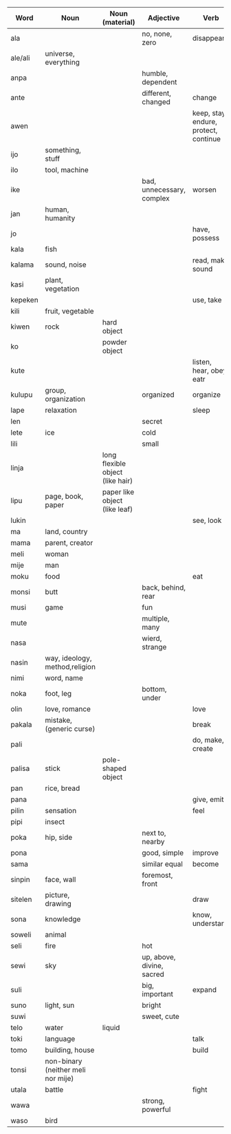 
| Word    | Noun                               | Noun (material)                  | Adjective                 | Verb                                  |
| ------- | ---------------------------------- | -------------------------------- | ------------------------- | ------------------------------------- |
| ala     |                                    |                                  | no, none, zero            | disappear                             |
| ale/ali | universe, everything               |                                  |                           |                                       |
| anpa    |                                    |                                  | humble, dependent         |                                       |
| ante    |                                    |                                  | different, changed        | change                                |
| awen    |                                    |                                  |                           | keep, stay, endure, protect, continue |
| ijo     | something, stuff                   |                                  |                           |                                       |
| ilo     | tool, machine                      |                                  |                           |                                       |
| ike     |                                    |                                  | bad, unnecessary, complex | worsen                                |
| jan     | human, humanity                    |                                  |                           |                                       |
| jo      |                                    |                                  |                           | have, possess                         |
| kala    | fish                               |                                  |                           |                                       |
| kalama  | sound, noise                       |                                  |                           | read, make sound                      |
| kasi    | plant, vegetation                  |                                  |                           |                                       |
| kepeken |                                    |                                  |                           | use, take                             |
| kili    | fruit, vegetable                   |                                  |                           |                                       |
| kiwen   | rock                               | hard object                      |                           |                                       |
| ko      |                                    | powder object                    |                           |                                       |
| kute    |                                    |                                  |                           | listen, hear, obey, eatr              |
| kulupu  | group, organization                |                                  | organized                 | organize                              |
| lape    | relaxation                         |                                  |                           | sleep                                 |
| len     |                                    |                                  | secret                    |                                       |
| lete    | ice                                |                                  | cold                      |                                       |
| lili    |                                    |                                  | small                     |                                       |
| linja   |                                    | long flexible object (like hair) |                           |                                       |
| lipu    | page, book, paper                  | paper like object (like leaf)    |                           |                                       |
| lukin   |                                    |                                  |                           | see, look                             |
| ma      | land, country                      |                                  |                           |                                       |
| mama    | parent, creator                    |                                  |                           |                                       |
| meli    | woman                              |                                  |                           |                                       |
| mije    | man                                |                                  |                           |                                       |
| moku    | food                               |                                  |                           | eat                                   |
| monsi   | butt                               |                                  | back, behind, rear        |                                       |
| musi    | game                               |                                  | fun                       |                                       |
| mute    |                                    |                                  | multiple, many            |                                       |
| nasa    |                                    |                                  | wierd, strange            |                                       |
| nasin   | way, ideology, method,religion     |                                  |                           |                                       |
| nimi    | word, name                         |                                  |                           |                                       |
| noka    | foot, leg                          |                                  | bottom, under             |                                       |
| olin    | love, romance                      |                                  |                           | love                                  |
| pakala  | mistake, (generic curse)           |                                  |                           | break                                 |
| pali    |                                    |                                  |                           | do, make, create                      |
| palisa  | stick                              | pole-shaped object               |                           |                                       |
| pan     | rice, bread                        |                                  |                           |                                       |
| pana    |                                    |                                  |                           | give, emit                            |
| pilin   | sensation                          |                                  |                           | feel                                  |
| pipi    | insect                             |                                  |                           |                                       |
| poka    | hip, side                          |                                  | next to, nearby           |                                       |
| pona    |                                    |                                  | good, simple              | improve                               |
| sama    |                                    |                                  | similar equal             | become                                |
| sinpin  | face, wall                         |                                  | foremost, front           |                                       |
| sitelen | picture, drawing                   |                                  |                           | draw                                  |
| sona    | knowledge                          |                                  |                           | know, understand                      |
| soweli  | animal                             |                                  |                           |                                       |
| seli    | fire                               |                                  | hot                       |                                       |
| sewi    | sky                                |                                  | up, above, divine, sacred |                                       |
| suli    |                                    |                                  | big, important            | expand                                |
| suno    | light, sun                         |                                  | bright                    |                                       |
| suwi    |                                    |                                  | sweet, cute               |                                       |
| telo    | water                              | liquid                           |                           |                                       |
| toki    | language                           |                                  |                           | talk                                  |
| tomo    | building, house                    |                                  |                           | build                                 |
| tonsi   | non-binary (neither meli nor mije) |                                  |                           |                                       |
| utala   | battle                             |                                  |                           | fight                                 |
| wawa    |                                    |                                  | strong, powerful          |                                       |
| waso    | bird                               |                                  |                           |                                       |
